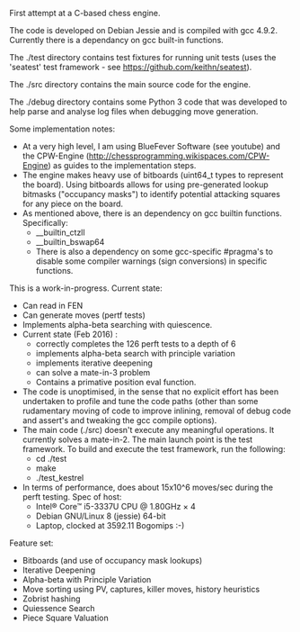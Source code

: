 
First attempt at a C-based chess engine.

The code is developed on Debian Jessie and is compiled with gcc 4.9.2. Currently there is a dependancy on gcc built-in functions.

The ./test directory contains test fixtures for running unit tests (uses the 'seatest' test framework - see https://github.com/keithn/seatest).

The ./src directory contains the main source code for the engine.

The ./debug directory contains some Python 3 code that was developed to help parse and analyse log files when debugging move generation.


Some implementation notes:
* At a very high level, I am using BlueFever Software (see youtube) and the CPW-Engine (http://chessprogramming.wikispaces.com/CPW-Engine) as guides to the implementation steps. 
* The engine makes heavy use of bitboards (uint64_t types to represent the board). Using bitboards allows for using pre-generated lookup bitmasks ("occupancy masks") to identify potential attacking squares for any piece on the board.
* As mentioned above, there is an dependency on gcc builtin functions. Specifically:
  * __builtin_ctzll
  * __builtin_bswap64
  * There is also a dependency on some gcc-specific #pragma's to disable some compiler warnings (sign conversions) in specific functions.


This is a work-in-progress. Current state:
* Can read in FEN
* Can generate moves (pertf tests)
* Implements alpha-beta searching with quiescence.
* Current state (Feb 2016) :
    * correctly completes the 126 perft tests to a depth of 6 
    * implements alpha-beta search with principle variation  
    * implements iterative deepening
    * can solve a mate-in-3 problem
    * Contains a primative position eval function.
* The code is unoptimised, in the sense that no explicit effort has been undertaken to profile and tune the code paths (other than some rudamentary moving of code to improve inlining, removal of debug code and assert's and tweaking the gcc compile options).
* The main code (./src) doesn't execute any meaningful operations. It currently solves a mate-in-2. The main launch point is the test framework. To build and execute the test framework, run the following:
	* cd ./test
	* make
	* ./test_kestrel
* In terms of performance, does about 15x10^6 moves/sec during the perft testing. Spec of host:
	- Intel® Core™ i5-3337U CPU @ 1.80GHz × 4
	- Debian GNU/Linux 8 (jessie) 64-bit
	- Laptop, clocked at 3592.11 Bogomips :-)


Feature set:
* Bitboards (and use of occupancy mask lookups)
* Iterative Deepening
* Alpha-beta with Principle Variation
* Move sorting using PV, captures, killer moves, history heuristics
* Zobrist hashing 
* Quiessence Search
* Piece Square Valuation



